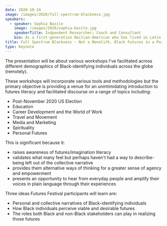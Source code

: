 ```yaml
---
date: 2020-10-24
image: /images/2020/full-spectrum-blackness.jpg
speakers:
  - speaker: Sophia Bazile
    image: /images/2020/sophia-bazile.jpg
    speakerTitle: Indpendent Researcher; Coach and Consultant
    bio: As a first-generation Haitian-American who has lived in Latin America, the UAE, China, and Southeast Asia, Sophia was moved to contribute to Black Futures research around experiences and perceptions of “blackness” in a global context. She is an independent foresight researcher and founder of FLYP (Futures Literate Youth and Professionals), a boutique coaching and consulting agency focused on “flipping the script” by promoting futures literacy and foresight capacities among systemically under-represented and marginalized groups. With a deep background in education, her work as a Purpose and Impact Coach is largely centered around advocating for and galvanizing a more conscious and conscientious youth.
title: Full Spectrum Blackness - Not a Monolith, Black Futures in a Post COVID Global Context
type: Keynote
---
```


The presentation will be about various workshops I've facilitated across different demographics of Black-identifying individuals across the globe (remotely).

These workshops will incorporate various tools and methodologies but the primary objective is providing a venue for an unintimidating introduction to futures literacy and facilitated discourse on a range of topics including: 

- Post-November 2020 US Election
- Education
- Career Development and the World of Work
- Travel and Movement
- Media and Marketing
- Spirituality
- Personal Futures

This is significant because it:

- raises awareness of futures/imagination literacy
- validates what many feel but perhaps haven't had a way to describe- being left out of the collective narrative
- provides them alternative ways of thinking for a greater sense of agency and empowerment
- presents an opportunity to hear from everyday people and amplify their voices in plain language through their experiences

Three ideas Futures Festival participants will learn are:

- Personal and collective narratives of Black-identifying individuals
- How Black individuals perceive viable and desirable futures
- The roles both Black and non-Black stakeholders can play in realizing those futures
